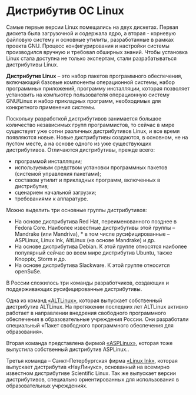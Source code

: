 # Дистрибутив ОС Linux
Самые первые версии Linux помещались на двух дискетах. Первая дискета была загрузочной и содержала ядро, а вторая - корневую файловую систему и основные утилиты, разработанные в рамках проекта GNU. Процесс конфигурирования и настройки системы производился вручную и требовал обширных знаний. Чтобы установка Linux стала доступна не только экспертам, стали разрабатываться дистрибутивы Linux.

**Дистрибутив Linux** – это набор пакетов программного обеспечения, включающий базовые компоненты операционной системы, набор программных приложений, программу инсталляции, которая позволяет установить на компьютер пользователя операционную систему GNU/Linux и набор прикладных программ, необходимых для конкретного применения системы.

Поскольку разработкой дистрибутивов занимается большое количество независимых групп программистов, то сейчас в мире существует уже сотни различных дистрибутивов Linux, и все время появляются новые. Новые дистрибутивы создаются, в основном, не на пустом месте, а на основе одного из уже существующих дистрибутивов. Отличаются дистрибутивы, прежде всего:

* программой инсталляции;
* используемым средством установки программных пакетов (системой управления пакетами);
* составом утилит и прикладных программ, включенных в дистрибутив;
* сценарием начальной загрузки;
* требованиями к аппаратуре.

Можно выделить три основные группы дистрибутивов:

* На основе дистрибутива Red Hat, переименованного позднее в Fedora Core. Наиболее известные дистрибутивы этой группы – Mandrake (или Mandriva), * в том числе русифицированные  – ASPLinux, Linux Ink, AltLinux (на основе Mandrake) и др.
* На основе дистрибутива Debian. К этой группе относятся наиболее популярный сейчас во всем мире дистрибутив Ubuntu, также Knoppix, Storm и др.
* На основе дистрибутива Slackware. К этой группе относится openSuSe.

В России сложилось три команды разработчиков, создающих и поддерживающих русифицированные дистрибутивы.

Одна из команд [«ALTLinux»](http://www.altlinux.ru), которая выпускает собственный дистрибутив ALTLinux. На протяжении последних лет ALTLinux активно работает в направлении внедрения свободного программного обеспечения в образовательные учреждения России. Они разработали специальный «Пакет свободного программного обеспечения для образования».

Вторая команда представлена фирмой [«ASPLinux»](http://www.asplinux.ru), которая тоже выпустила собственный дистрибутив ASPLinux..

Третья команда – Санкт-Петербургская фирма [«Linux Ink»](http://www.linux-ink.ru), которая выпускает дистрибутив «НауЛинукс», основанный на всемирно известном дистрибутиве Scientific Linux. Так же выпускает версии дистрибутивов, специально ориентированных для использования в образовательных учреждениях.